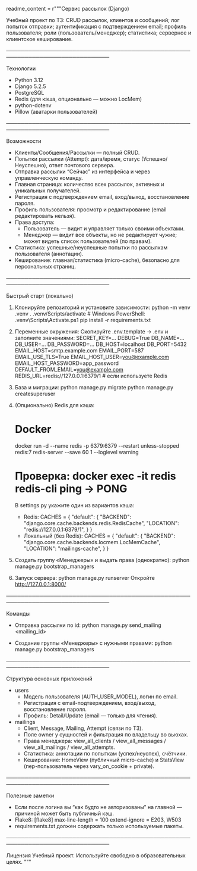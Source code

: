 readme_content = r"""Сервис рассылок (Django)

Учебный проект по ТЗ: CRUD рассылок, клиентов и сообщений; лог попыток отправки; аутентификация с подтверждением email; профиль пользователя; роли (пользователь/менеджер); статистика; серверное и клиентское кеширование.

──────────────────────────────────────────────────────────────────────────────

Технологии
- Python 3.12
- Django 5.2.5
- PostgreSQL
- Redis (для кэша, опционально — можно LocMem)
- python-dotenv
- Pillow (аватарки пользователей)

──────────────────────────────────────────────────────────────────────────────

Возможности
- Клиенты/Сообщения/Рассылки — полный CRUD.
- Попытки рассылки (Attempt): дата/время, статус (Успешно/Неуспешно), ответ почтового сервера.
- Отправка рассылки “Сейчас” из интерфейса и через управленческую команду.
- Главная страница: количество всех рассылок, активных и уникальных получателей.
- Регистрация с подтверждением email, вход/выход, восстановление пароля.
- Профиль пользователя: просмотр и редактирование (email редактировать нельзя).
- Права доступа:
  - Пользователь — видит и управляет только своими объектами.
  - Менеджер — видит все объекты, но не редактирует чужие; может видеть список пользователей (по правам).
- Статистика: успешные/неуспешные попытки по рассылкам пользователя (аннотации).
- Кеширование: главная/статистика (micro-cache), безопасно для персональных страниц.

──────────────────────────────────────────────────────────────────────────────

Быстрый старт (локально)
1) Клонируйте репозиторий и установите зависимости:
   python -m venv .venv
   . .venv/Scripts/activate          # Windows PowerShell: .venv\Scripts\Activate.ps1
   pip install -r requirements.txt

2) Переменные окружения:
   Скопируйте .env.template → .env и заполните значениями:
     SECRET_KEY=...
     DEBUG=True
     DB_NAME=...
     DB_USER=...
     DB_PASSWORD=...
     DB_HOST=localhost
     DB_PORT=5432
     EMAIL_HOST=smtp.example.com
     EMAIL_PORT=587
     EMAIL_USE_TLS=True
     EMAIL_HOST_USER=you@example.com
     EMAIL_HOST_PASSWORD=app_password
     DEFAULT_FROM_EMAIL=you@example.com
     REDIS_URL=redis://127.0.0.1:6379/1   # если используете Redis

3) База и миграции:
   python manage.py migrate
   python manage.py createsuperuser

4) (Опционально) Redis для кэша:
   # Docker
   docker run -d --name redis -p 6379:6379 --restart unless-stopped redis:7 redis-server --save 60 1 --loglevel warning
   # Проверка: docker exec -it redis redis-cli ping  → PONG

   В settings.py укажите один из вариантов кэша:
   - Redis:
       CACHES = {
         "default": {
           "BACKEND": "django.core.cache.backends.redis.RedisCache",
           "LOCATION": "redis://127.0.0.1:6379/1",
         }
       }
   - Локальный (без Redis):
       CACHES = {
         "default": {
           "BACKEND": "django.core.cache.backends.locmem.LocMemCache",
           "LOCATION": "mailings-cache",
         }
       }

5) Создать группу «Менеджеры» и выдать права (однократно):
   python manage.py bootstrap_managers

6) Запуск сервера:
   python manage.py runserver
   Откройте http://127.0.0.1:8000/

──────────────────────────────────────────────────────────────────────────────

Команды
- Отправка рассылки по id:
    python manage.py send_mailing <mailing_id>

- Создание группы «Менеджеры» с нужными правами:
    python manage.py bootstrap_managers

──────────────────────────────────────────────────────────────────────────────

Структура основных приложений
- users
  - Модель пользователя (AUTH_USER_MODEL), логин по email.
  - Регистрация с email-подтверждением, вход/выход, восстановление пароля.
  - Профиль: Detail/Update (email — только для чтения).
- mailings
  - Client, Message, Mailing, Attempt (связи по ТЗ).
  - Поле owner у сущностей и фильтрация по владельцу во вьюхах.
  - Права менеджера: view_all_clients / view_all_messages / view_all_mailings / view_all_attempts.
  - Статистика: аннотации по попыткам (успех/неуспех), счётчики.
  - Кеширование: HomeView (публичный micro-cache) и StatsView (пер-пользователь через vary_on_cookie + private).

──────────────────────────────────────────────────────────────────────────────

Полезные заметки
- Если после логина вы “как будто не авторизованы” на главной — причиной может быть публичный кэш.
- Flake8:
    [flake8]
    max-line-length = 100
    extend-ignore = E203, W503
- requirements.txt должен содержать только используемые пакеты.

──────────────────────────────────────────────────────────────────────────────

Лицензия
Учебный проект. Используйте свободно в образовательных целях.
"""
